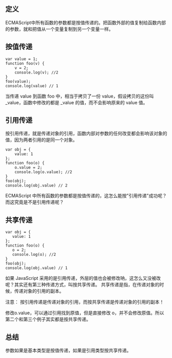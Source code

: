 ## 定义
ECMAScript中所有函数的参数都是按值传递的。把函数外部的值复制给函数内部的参数，就和把值从一个变量复制到另一个变量一样。

## 按值传递

```
var value = 1;
function foo(v) {
    v = 2;
    console.log(v); //2
}
foo(value);
console.log(value) // 1
```
当传递 value 到函数 foo 中，相当于拷贝了一份 value，假设拷贝的这份叫 _value，函数中修改的都是 _value 的值，而不会影响原来的 value 值。

## 引用传递

按引用传递，就是传递对象的引用，函数内部对参数的任何改变都会影响该对象的值，因为两者引用的是同一个对象。

```
var obj = {
    value: 1
};
function foo(o) {
    o.value = 2;
    console.log(o.value); //2
}
foo(obj);
console.log(obj.value) // 2
```
 ECMAScript 中所有函数的参数都是按值传递的，这怎么能按"引用传递"成功呢？而这究竟是不是引用传递呢？

 ## 共享传递

 ```
 var obj = {
    value: 1
};
function foo(o) {
    o = 2;
    console.log(o); //2
}
foo(obj);
console.log(obj.value) // 1

 ```

 如果 JavaScript 采用的是引用传递，外层的值也会被修改呐，这怎么又没被改呢？其实还有第三种传递方式，叫按共享传递。
 共享传递是指，在传递对象的时候，传递对象的引用的副本。

注意： 按引用传递是传递对象的引用，而按共享传递是传递对象的引用的副本！

修改o.value，可以通过引用找到原值，但是直接修改 o，并不会修改原值。所以第二个和第三个例子其实都是按共享传递。

## 总结
参数如果是基本类型是按值传递，如果是引用类型按共享传递。